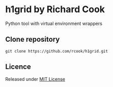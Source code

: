 # h1grid by Richard Cook

Python tool with virtual environment wrappers

## Clone repository

```
git clone https://github.com/rcook/h1grid.git
```

## Licence

Released under [MIT License][licence]

[licence]: LICENSE
